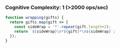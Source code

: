 ### Cognitive Complexity: 1 (>2000 ops/sec)

```js
function wrapping(gifts) {
  return gifts.map(gift => {
    const sideWrap = '*'.repeat(gift.length+2);
    return `${sideWrap}\n*${gift}*\n${sideWrap}`;
  });
}
```
